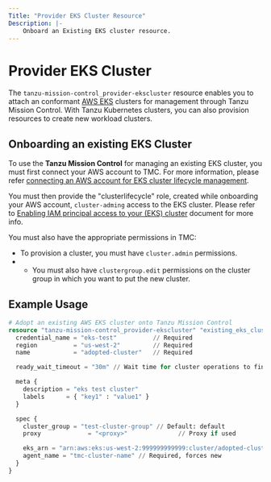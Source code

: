 ```yaml
---
Title: "Provider EKS Cluster Resource"
Description: |-
    Onboard an Existing EKS cluster resource.
---
```


# Provider EKS Cluster 

The `tanzu-mission-control_provider-ekscluster` resource enables you to attach an conformant [AWS EKS][aws-eks] clusters for management through Tanzu Mission Control.
With Tanzu Kubernetes clusters, you can also provision resources to create new workload clusters.

## Onboarding an existing EKS Cluster

To use the **Tanzu Mission Control** for managing an existing EKS cluster, you must first connect your AWS account to TMC.
For more information, please refer [connecting an AWS account for EKS cluster lifecycle management][aws-account].

You must then provide the "clusterlifecycle" role, created while onboarding your AWS account, `cluster-adming` access to the EKS cluster. Please refer to [Enabling IAM principal access to your (EKS) cluster][add-user-role] document for more info.

You must also have the appropriate permissions in TMC:

- To provision a cluster, you must have `cluster.admin` permissions.
- - You must also have `clustergroup.edit` permissions on the cluster group in
    which you want to put the new cluster.

[aws-eks]: https://aws.amazon.com/eks/
[aws-account]: https://docs.vmware.com/en/VMware-Tanzu-Mission-Control/services/tanzumc-using/GUID-E4627693-7D1A-4914-A9DF-61E49F97FECC.html
[add-user-role]: https://docs.aws.amazon.com/eks/latest/userguide/add-user-role.html

## Example Usage

```terraform
# Adopt an existing AWS EKS cluster onto Tanzu Mission Control
resource "tanzu-mission-control_provider-ekscluster" "existing_eks_cluster" {
  credential_name = "eks-test"          // Required
  region          = "us-west-2"         // Required
  name            = "adopted-cluster"   // Required

  ready_wait_timeout = "30m" // Wait time for cluster operations to finish (default: 30m).

  meta {
    description = "eks test cluster"
    labels      = { "key1" : "value1" }
  }

  spec {
    cluster_group = "test-cluster-group" // Default: default
    proxy    		  = "<proxy>"              // Proxy if used

    eks_arn = "arn:aws:eks:us-west-2:999999999999:cluster/adopted-cluster" // Required, forces new
    agent_name = "tmc-cluster-name" // Required, forces new
  }
}
```
